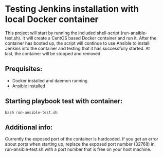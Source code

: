 # Testing Jenkins installation with local Docker container

This project will start by running the included shell-script (run-ansible-test.sh). It will create a CentOS based Docker container and run it. After the container has booted up, the script will continue to use Ansible to install Jenkins into the container and testing that it has successfully started. At last, the container will be stopped and removed.

## Prequisites:
- Docker installed and daemon running
- Ansible installed

## Starting playbook test with container:
```bash run-ansible-test.sh```

## Additional info:
Currently the exposed port of the container is hardcoded. If you get an error about ports when starting up, replace the exposed port number (32768) in run-ansible-test.sh with a port number that is free on your host machine.
 
